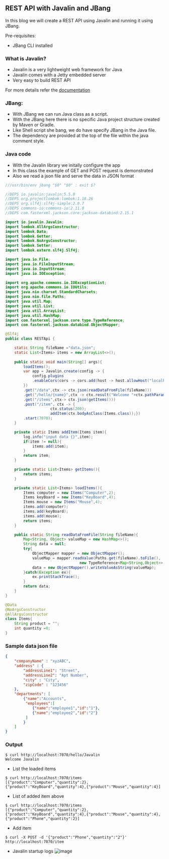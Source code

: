 ## REST API with Javalin and JBang

In this blog we will create a REST API using Javalin and running it using JBang.

Pre-requisites:
 - JBang CLI installed

### What is Javalin?
 - Javalin is a very lightweight web framework for Java
 - Javalin comes with a Jetty embedded server
 - Very easy to build REST API

For more details refer the [documentation](https://javalin.io/documentation)

### JBang:
 - With JBang we can run Java class as a script.
 - With the JBang here there is no specific Java project structure created by Maven or Gradle.
 - Like Shell script she bang, we do have specify JBang in the Java file.
 - The dependency are provided at the top of the file within the java comment style.

### Java code
 - With the Javalin library we initally configure the app
 - In this class the example of GET and POST request is demonstrated
 - Also we read a json file and serve the data in JSON format

```java
///usr/bin/env jbang "$0" "$0" : exit $?

//DEPS io.javalin:javalin:5.5.0
//DEPS org.projectlombok:lombok:1.18.26
//DEPS org.slf4j:slf4j-simple:2.0.7
//DEPS commons-io:commons-io:2.11.0
//DEPS com.fasterxml.jackson.core:jackson-databind:2.15.1

import io.javalin.Javalin;
import lombok.AllArgsConstructor;
import lombok.Data;
import lombok.Getter;
import lombok.NoArgsConstructor;
import lombok.Setter;
import lombok.extern.slf4j.Slf4j;

import java.io.File;
import java.io.FileInputStream;
import java.io.InputStream;
import java.io.IOException;

import org.apache.commons.io.IOExceptionList;
import org.apache.commons.io.IOUtils;
import java.nio.charset.StandardCharsets;
import java.nio.file.Paths;
import java.util.Map;
import java.util.List;
import java.util.ArrayList;
import java.util.HashMap;
import com.fasterxml.jackson.core.type.TypeReference;
import com.fasterxml.jackson.databind.ObjectMapper;

@Slf4j
public class RESTApi {

    static String fileName ="data.json";
    static List<Items> items = new ArrayList<>();
    
    public static void main(String[] args){
        loadItems();
        var app = Javalin.create(config -> {
            config.plugins
            .enableCors(cors -> cors.add(host -> host.allowHost("localhost")));
        })
        .get("/data",ctx -> ctx.json(readDataFromFile(fileName)))
        .get("/hello/{name}",ctx -> ctx.result("Welcome "+ctx.pathParam("name")))
        .get("/items",ctx-> ctx.json(getItems()))
        .post("/item", ctx -> {
                    ctx.status(200);
                    addItem(ctx.bodyAsClass(Items.class));})
        .start(7070);
    }

    private static Items addItem(Items item){
        log.info("input data {}",item);
        if(item != null){
            items.add(item);
        }
        return item;
    }

    private static List<Items> getItems(){
        return items;
    }

    private static List<Items> loadItems(){
        Items computer = new Items("Computer",2);
        Items keyBoard = new Items("KeyBoard",4);
        Items mouse = new Items("Mouse",4);
        items.add(computer);
        items.add(keyBoard);
        items.add(mouse);
        return items;        
    }

    public static String readDataFromFile(String fileName){
        Map<String, Object> valueMap = new HashMap<>();
        String data = null;
        try{
            ObjectMapper mapper = new ObjectMapper();
            valueMap = mapper.readValue(Paths.get(fileName).toFile(),
                                 new TypeReference<Map<String,Object>>(){});
            data = new ObjectMapper().writeValueAsString(valueMap);
        }catch(Exception ex){
            ex.printStackTrace();
        }
        return data;
    }
}

@Data
@NoArgsConstructor
@AllArgsConstructor
class Items{
    String product = "";
    int quantity =0;
}
```
### Sample data json file

```json
{
    "companyName" : "xyzABC",
    "address" : {
        "addressLine1": "Street",
        "addressLine2": "Apt Number",
        "city" : "City",
        "zipCode" : "123456"
    },
    "departments": [
        {"name":"Accounts",
         "employees":[
            {"name":"employee1","id":"1"},
            {"name":"employee2","id":"2"}
         ]
        }
    ] 
}
```

### Output

```
$ curl http://localhost:7070/hello/Javalin
Welcome Javalin
```

- List the loaded items
```
$ curl http://localhost:7070/items
[{"product":"Computer","quantity":2},{"product":"KeyBoard","quantity":4},{"product":"Mouse","quantity":4}]
```

- List of added item above

```
$ curl http://localhost:7070/items
[{"product":"Computer","quantity":2},{"product":"KeyBoard","quantity":4},{"product":"Mouse","quantity":4},{"product":"Phone","quantity":2}]
```

- Add item

```
$ curl -X POST -d '{"product":"Phone","quantity":"2"}' http://localhost:7070/item
```

- Javalin startup logs
![image](https://github.com/thirumurthis/Learnings/assets/6425536/8e486b66-50cf-4c0d-b437-725c9e798212)
